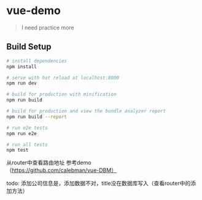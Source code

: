 # vue-demo

> I need practice more

## Build Setup

``` bash
# install dependencies
npm install

# serve with hot reload at localhost:8000
npm run dev

# build for production with minification
npm run build

# build for production and view the bundle analyzer report
npm run build --report

# run e2e tests
npm run e2e

# run all tests
npm test
```

从router中查看路由地址
参考demo（https://github.com/calebman/vue-DBM）

todo:
添加公司信息是，添加数据不对，title没在数据库写入（查看router中的添加方法）
